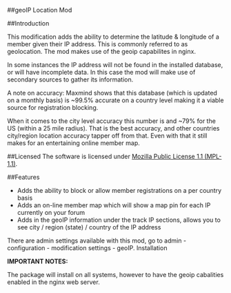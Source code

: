 ##geoIP Location Mod

##Introduction

This modification adds the ability to determine the latitude & longitude of a member given their IP address. This is commonly referred to as geolocation. The mod makes use of the geoip capabilites in nginx.

In some instances the IP address will not be found in the installed database, or will have incomplete data. In this case the mod will make use of secondary sources to gather its information.

A note on accuracy: Maxmind shows that this database (which is updated on a monthly basis) is ~99.5% accurate on a country level making it a viable source for registration blocking.

When it comes to the city level accuracy this number is and ~79% for the US (within a 25 mile radius). That is the best accuracy, and other countries city/region location accuracy tapper off from that. Even with that it still makes for an entertaining online member map.

##Licensed
The software is licensed under [Mozilla Public License 1.1 (MPL-1.1)](http://www.mozilla.org/MPL/1.1/).

##Features
* Adds the ability to block or allow member registrations on a per country basis
* Adds an on-line member map which will show a map pin for each IP currently on your forum
* Adds in the geoIP information under the track IP sections, allows you to see city / region (state) / country of the IP address

There are admin settings available with this mod, go to admin - configuration - modification settings - geoIP.
Installation

**IMPORTANT NOTES:**

The package will install on all systems, however to have the geoip cabalities enabled in the nginx web server.  